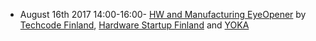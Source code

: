  - August 16th 2017 14:00-16:00- [HW and Manufacturing EyeOpener](https://www.eventbrite.com/e/hw-and-manufacturing-eyeopener-tickets-36741654277) by [Techcode Finland](http://techcode.fi), [Hardware Startup Finland](http://www.hardwarestartup.fi/) and [YOKA](http://www.yoka.fi/english.html)
